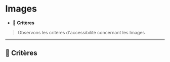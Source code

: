 # Images

*  🔖 **Critères**

> Observons les critères d'accessibilité concernant les Images

___

## 📑 Critères

